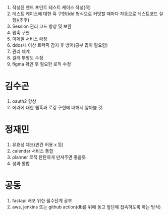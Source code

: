 1. 작성된 엔드 포인트 테스트 케이스 작성(목)
1. 테스트 케이스에 대한 훅 구현(tdd 형식으로 커밋할 때마다 자동으로 테스트코드 실행)(추후)
1. Session 관리 코드 향상 및 보완
1. 웹훅 구현
1. 이메일 서비스 확정
1. ddos나 이상 트랙픽 감지 후 방어(공부 많이 필요함)
1. 관리 체계
1. 컬러 투명도 수정
1. figma 확인 후 필요한 로직 수정

# 김수곤
1. oauth2 향상
2. 에러에 대한 웹훅과 로깅 구현에 대해서 알아볼 것.

# 정재민
1. 유효성 체크(빈칸 허용 x 등)
2. calendar 서비스 통합
3. planner 로직 탄탄하게 만져주면 좋을듯
4. 성과 통합


# 공동
1. fastapi 배포 위한 필수단계 공부
2. aws, jenkins 또는 github action(db를 뒤에 놓고 앞단에 접속하도록 하는 방식)